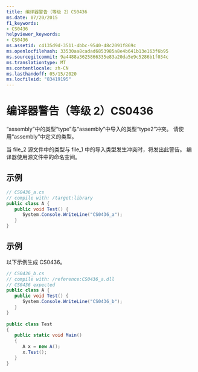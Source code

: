 ```yaml
---
title: 编译器警告（等级 2）CS0436
ms.date: 07/20/2015
f1_keywords:
- CS0436
helpviewer_keywords:
- CS0436
ms.assetid: c4135d9d-3511-4bbc-9540-48c2091f869c
ms.openlocfilehash: 33530aa8cadad6853985a8e4b641b13e163f6b95
ms.sourcegitcommit: 9a4488a3625866335e83a20da5e9c5286b1f034c
ms.translationtype: MT
ms.contentlocale: zh-CN
ms.lasthandoff: 05/15/2020
ms.locfileid: "83419195"
---
```

# <a name="compiler-warning-level-2-cs0436"></a>编译器警告（等级 2）CS0436
“assembly”中的类型“type”与“assembly”中导入的类型“type2”冲突。 请使用“assembly”中定义的类型。  
  
 当 file_2 源文件中的类型与 file_1 中的导入类型发生冲突时，将发出此警告。 编译器使用源文件中的命名空间。  
  
## <a name="example"></a>示例  
  
```csharp  
// CS0436_a.cs  
// compile with: /target:library  
public class A {  
   public void Test() {  
      System.Console.WriteLine("CS0436_a");  
   }  
}  
```  
  
## <a name="example"></a>示例  
 以下示例生成 CS0436。  
  
```csharp  
// CS0436_b.cs  
// compile with: /reference:CS0436_a.dll  
// CS0436 expected  
public class A {
   public void Test() {  
      System.Console.WriteLine("CS0436_b");  
   }  
}  
  
public class Test
{  
   public static void Main()
   {  
      A x = new A();  
      x.Test();  
   }  
}  
```
